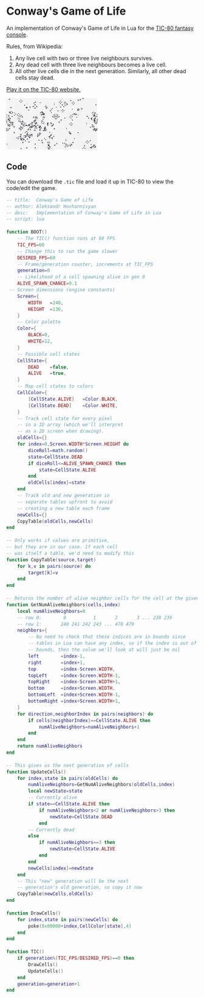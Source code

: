 # Conway's Game of Life

An implementation of Conway's Game of Life in Lua for the [TIC-80 fantasy console](https://github.com/nesbox/TIC-80).

Rules, from Wikipedia:

1. Any live cell with two or three live neighbours survives.
2. Any dead cell with three live neighbours becomes a live cell.
3. All other live cells die in the next generation. Similarly, all other dead cells stay dead.

[Play it on the TIC-80 website.](https://tic80.com/play?cart=3605)

![A white screen with black dots and patterns/shapes representing cellular automata that die and come to life depending on their neighboring conditions.](./thumbnail.png)

## Code

You can download the `.tic` file and load it up in TIC-80 to view the code/edit the game.

```lua
-- title:  Conway's Game of Life
-- author: Aleksandr Hovhannisyan
-- desc:   Implementation of Conway's Game of Life in Lua
-- script: lua

function BOOT()
	-- The TIC() function runs at 60 FPS
	TIC_FPS=60
	-- Change this to run the game slower
	DESIRED_FPS=60
	-- Frame/generation counter, increments at TIC_FPS
	generation=0
	-- Likelihood of a cell spawning alive in gen 0
	ALIVE_SPAWN_CHANCE=0.1
 -- Screen dimensions (engine constants)
	Screen={
		WIDTH	=240,
		HEIGHT	=136,
	}
	-- Color palette
	Color={
		BLACK=0,
		WHITE=12,
	}
	-- Possible cell states
	CellState={
		DEAD	=false,
		ALIVE	=true,
	}
	-- Map cell states to colors
	CellColor={
		[CellState.ALIVE]   =Color.BLACK,
		[CellState.DEAD]    =Color.WHITE,
	}
	-- Track cell state for every pixel
	-- in a 1D array (which we'll interpret
	-- as a 2D screen when drawing).
	oldCells={}
	for index=0,Screen.WIDTH*Screen.HEIGHT do
		diceRoll=math.random()
		state=CellState.DEAD
		if diceRoll<=ALIVE_SPAWN_CHANCE then
			state=CellState.ALIVE
		end
		oldCells[index]=state
	end
	-- Track old and new generation in
	-- separate tables upfront to avoid
	-- creating a new table each frame
	newCells={}
	CopyTable(oldCells,newCells)
end

-- Only works if values are primitive,
-- but they are in our case. If each cell
-- was itself a table, we'd need to modify this
function CopyTable(source,target)
	for k,v in pairs(source) do
		target[k]=v
	end
end

-- Returns the number of alive neighbor cells for the cell at the given index
function GetNumAliveNeighbors(cells,index)
	local numAliveNeighbors=0
	-- row 0:  		 0			1 		2 		3 ... 238 239
	-- row 1: 		240 241 242 243 ... 478 479
	neighbors={
		-- No need to check that these indices are in bounds since
		-- tables in Lua can have any index, so if the index is out of
		-- bounds, then the value we'll look at will just be nil
		left		=index-1,
		right		=index+1,
		top			=index-Screen.WIDTH,
		topLeft		=index-Screen.WIDTH-1,
		topRight	=index-Screen.WIDTH+1,
		bottom		=index+Screen.WIDTH,
		bottomLeft	=index+Screen.WIDTH-1,
		bottomRight	=index+Screen.WIDTH+1,
	}
	for direction,neighborIndex in pairs(neighbors) do
		if cells[neighborIndex]==CellState.ALIVE then
			numAliveNeighbors=numAliveNeighbors+1
		end
	end
	return numAliveNeighbors
end

-- This gives us the next generation of cells
function UpdateCells()
	for index,state in pairs(oldCells) do
		numAliveNeighbors=GetNumAliveNeighbors(oldCells,index)
		local newState=state
		-- Currently alive
		if state==CellState.ALIVE then
			if numAliveNeighbors<2 or numAliveNeighbors>3 then
				newState=CellState.DEAD
			end
		-- Currently dead
		else
			if numAliveNeighbors==3 then
				newState=CellState.ALIVE
			end
		end
		newCells[index]=newState
	end
	-- This "new" generation will be the next
	-- generation's old generation, so copy it now
	CopyTable(newCells,oldCells)
end

function DrawCells()
	for index,state in pairs(newCells) do
		poke(0x00000+index,CellColor[state],4)
	end
end

function TIC()
	if generation%(TIC_FPS/DESIRED_FPS)==0 then
		DrawCells()
		UpdateCells()
	end
	generation=generation+1
end
```

